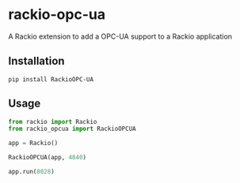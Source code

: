 # rackio-opc-ua
A Rackio extension to add a OPC-UA support to a Rackio application

## Installation

```
pip install RackioOPC-UA
```

## Usage

```python
from rackio import Rackio
from rackio_opcua import RackioOPCUA

app = Rackio()

RackioOPCUA(app, 4840)

app.run(8028)
```

